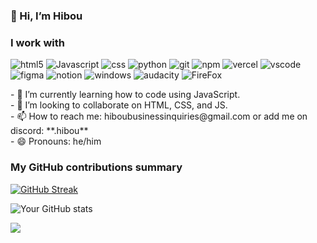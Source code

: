 ### 👋 Hi, I’m Hibou

<h3>I work with</h3>
<p>
  <img alt="html5" src="https://img.shields.io/badge/-HTML5-E34F26?style=flat-square&logo=html5&logoColor=white" />
  <img alt="Javascript" src="https://img.shields.io/badge/-javascript-f7df1c?style=flat-square&logo=javascript&logoColor=black" />
  <img alt="css" src="https://img.shields.io/badge/CSS-639?logo=css&logoColor=fff" />
  <img alt="python" src="https://img.shields.io/badge/Python-3776AB?logo=python&logoColor=fff" />
  <img alt="git" src="https://img.shields.io/badge/-Git-F05032?style=flat-square&logo=git&logoColor=white" />
  <img alt="npm" src="https://img.shields.io/badge/-NPM-CB3837?style=flat-square&logo=npm&logoColor=white" />
  <img alt="vercel" src="https://img.shields.io/badge/Vercel-%23000000.svg?logo=vercel&logoColor=white" />
  <img alt="vscode" src="https://custom-icon-badges.demolab.com/badge/Visual%20Studio%20Code-0078d7.svg?logo=vsc&logoColor=white" />
  <img alt="figma" src="https://img.shields.io/badge/Figma-F24E1E?logo=figma&logoColor=white" />
  <img alt="notion" src="https://img.shields.io/badge/Notion-000?logo=notion&logoColor=fff" />
  <img alt="windows" src="https://custom-icon-badges.demolab.com/badge/Windows-0078D6?logo=windows11&logoColor=white" />
  <img alt="audacity" src="https://img.shields.io/badge/Audacity-0000CC?logo=audacity&logoColor=white">
  <img alt="FireFox" src="https://img.shields.io/badge/Firefox-FF7139?logo=Firefox&logoColor=white" />
</p>
- 🌱 I’m currently learning how to code using JavaScript. <br>
- 💞️ I’m looking to collaborate on HTML, CSS, and JS. <br>
- 📫 How to reach me: hiboubusinessinquiries@gmail.com or add me on discord: **.hibou** <br>
- 😄 Pronouns: he/him

<h3>My GitHub contributions summary</h3>

[![GitHub Streak](https://github-readme-streak-stats.herokuapp.com?user=HibouDevv&theme=dark&ring=fb4362&file=fb4362&currStreakNum=fb4362&currStreakLabel=fb4362&hide_border=true)](https://git.io/streak-stats)

![Your GitHub stats](https://github-readme-stats.vercel.app/api?username=HibouDevv&hide_border=true&show_icons=true&bg_color=151515&title_color=fb4362&icon_color=fb4362&text_bold=false&text_color=9e9e9e)

![](https://komarev.com/ghpvc/?username=HibouDevv&color=blue)

<!-- add if server is up or down:
up: <img alt="up" src="https://img.shields.io/website-up-down-green-red/http/shields.io.svg" />
down: <img alt="down" src="https://img.shields.io/website-up-down-green-red/http/NOTAWORKINGLINK.com.svg" />
<!---
HibouDevv/HibouOfficial is a ✨ special ✨ repository because its `README.md` (this file) appears on your GitHub profile.
You can click the Preview link to take a look at your changes.
--->
